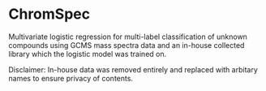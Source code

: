 # ChromSpec
Multivariate logistic regression for multi-label classification of unknown compounds using GCMS mass spectra data and an in-house collected library which the logistic model was trained on. 

Disclaimer: In-house data was removed entirely and replaced with arbitary names to ensure privacy of contents.
